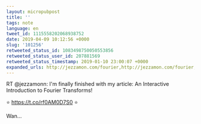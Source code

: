 ```yaml
---
layout: micropubpost
title: ''
tags: note
language: en
tweet_id: 1115558202068938752
date: 2019-04-09 10:12:56 +0000
slug: '101256'
retweeted_status_id: 1083498750050553856
retweeted_status_user_id: 207881569
retweeted_status_timestamp: 2019-01-10 23:00:07 +0000
expanded_urls: http://jezzamon.com/fourier,http://jezzamon.com/fourier,https://twitter.com/jezzamonn/status/1083498750050553856/photo/1
---
```

RT @jezzamonn: I'm finally finished with my article: An Interactive Introduction to Fourier Transforms!

⭐️ https://t.co/rf0AM0D7S0 ⭐️

Wan…
